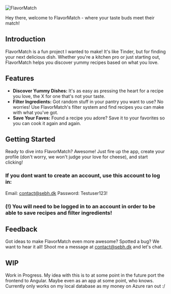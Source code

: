 ![FlavorMatch](https://github.com/sebhansen/FlavorMatch/assets/70775633/1ce95271-4f36-4e67-9193-a06209fdb884)



Hey there, welcome to FlavorMatch - where your taste buds meet their match!

## Introduction
FlavorMatch is a fun project I wanted to make! It's like Tinder, but for finding your next delicious dish. Whether you're a kitchen pro or just starting out, FlavorMatch helps you discover yummy recipes based on what you love.

## Features
- **Discover Yummy Dishes:** It's as easy as pressing the heart for a recipe you love, the X for one that's not your taste.
- **Filter Ingredients:** Got random stuff in your pantry you want to use? No worries! Use FlavorMatch's filter system and find recipes you can make with what you've got.
- **Save Your Faves:** Found a recipe you adore? Save it to your favorites so you can cook it again and again.

## Getting Started
Ready to dive into FlavorMatch? Awesome! Just fire up the app, create your profile (don't worry, we won't judge your love for cheese), and start clicking!
### If you dont want to create an account, use this account to log in:
Email: contact@sebh.dk
Password: Testuser123!
### (!) You will need to be logged in to an account in order to be able to save recipes and filter ingredients!

## Feedback
Got ideas to make FlavorMatch even more awesome? Spotted a bug? We want to hear it all! Shoot me a message at contact@sebh.dk and let's chat.

## WIP
Work in Progress. My idea with this is to at some point in the future port the frontend to Angular. Maybe even as an app at some point, who knows.
Currently only works on my local database as my money on Azure ran out :/
